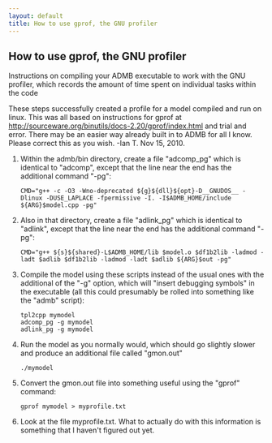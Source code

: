 ```yaml
---
layout: default
title: How to use gprof, the GNU profiler
---
```


How to use gprof, the GNU profiler
----------------------------------

Instructions on compiling your ADMB executable to work with the GNU profiler, which records the amount of time spent on individual tasks within the code

These steps successfully created a profile for a model compiled and run on linux. This was all based on instructions for gprof at http://sourceware.org/binutils/docs-2.20/gprof/index.html and trial and error. There may be an easier way already built in to ADMB for all I know. Please correct this as you wish.
-Ian T. Nov 15, 2010.

1. Within the admb/bin directory, create a file "adcomp_pg" which is identical to "adcomp", except that the line near the end has the additional command "-pg":

   ```
   CMD="g++ -c -O3 -Wno-deprecated ${g}${dll}${opt}-D__GNUDOS__ -Dlinux -DUSE_LAPLACE -fpermissive -I. -I$ADMB_HOME/include ${ARG}$model.cpp -pg"
   ```

2. Also in that directory, create a file "adlink_pg" which is identical to "adlink", except that the line near the end has the additional command "-pg":

   ```
   CMD="g++ ${s}${shared}-L$ADMB_HOME/lib $model.o $df1b2lib -ladmod -ladt $adlib $df1b2lib -ladmod -ladt $adlib ${ARG}$out -pg"
   ```

3. Compile the model using these scripts instead of the usual ones with the additional of the "-g" option, which will "insert debugging symbols" in the executable (all this could presumably be rolled into something like the "admb" script):

   ```
   tpl2cpp mymodel
   adcomp_pg -g mymodel
   adlink_pg -g mymodel
   ```

4. Run the model as you normally would, which should go slightly slower and produce an additional file called "gmon.out"

   ```
   ./mymodel
   ```

5. Convert the gmon.out file into something useful using the "gprof" command:
 
   ```
   gprof mymodel > myprofile.txt
   ```

6. Look at the file myprofile.txt. What to actually do with this information is something that I haven't figured out yet.
